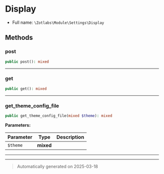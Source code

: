 
# Display





* Full name: `\Zotlabs\Module\Settings\Display`




## Methods


### post



```php
public post(): mixed
```












***

### get



```php
public get(): mixed
```












***

### get_theme_config_file



```php
public get_theme_config_file(mixed $theme): mixed
```








**Parameters:**

| Parameter | Type | Description |
|-----------|------|-------------|
| `$theme` | **mixed** |  |





***


***
> Automatically generated on 2025-03-18
